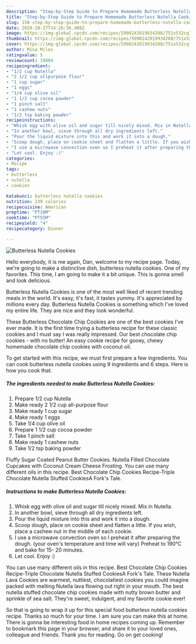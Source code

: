 ```yaml
---
description: "Step-by-Step Guide to Prepare Homemade Butterless Nutella Cookies"
title: "Step-by-Step Guide to Prepare Homemade Butterless Nutella Cookies"
slug: 158-step-by-step-guide-to-prepare-homemade-butterless-nutella-cookies
date: 2020-10-27T14:26:56.408Z
image: https://img-global.cpcdn.com/recipes/5998242019934208/751x532cq70/butterless-nutella-cookies-recipe-main-photo.jpg
thumbnail: https://img-global.cpcdn.com/recipes/5998242019934208/751x532cq70/butterless-nutella-cookies-recipe-main-photo.jpg
cover: https://img-global.cpcdn.com/recipes/5998242019934208/751x532cq70/butterless-nutella-cookies-recipe-main-photo.jpg
author: Mina Miles
ratingvalue: 5
reviewcount: 19004
recipeingredient:
- "1/2 cup Nutella"
- "2 1/2 cup allpurpose flour"
- "1 cup sugar"
- "1 eggs"
- "1/4 cup olive oil"
- "1 1/2 cup cocoa powder"
- "1 pinch salt"
- "1 cashew nuts"
- "1/2 tsp baking powder"
recipeinstructions:
- "Whisk egg with olive oil and sugar till nicely mixed. Mix in Nutella."
- "In another bowl, sieve through all dry ingredients left."
- "Pour the liquid mixture into this and work it into a dough."
- "Scoop dough, place on cookie sheet and flatten a little. If you wish, place a cashew nut in the middle of each cookie."
- "I use a microwave convection oven so I preheat it after preparing the dough. (your oven&#39;s temperature and time will vary) Preheat to 190°C and bake for 15- 20 minutes."
- "Let cool. Enjoy :)"
categories:
- Recipe
tags:
- butterless
- nutella
- cookies

katakunci: butterless nutella cookies 
nutrition: 239 calories
recipecuisine: American
preptime: "PT10M"
cooktime: "PT55M"
recipeyield: "4"
recipecategory: Dinner

---
```



![Butterless Nutella Cookies](https://img-global.cpcdn.com/recipes/5998242019934208/751x532cq70/butterless-nutella-cookies-recipe-main-photo.jpg)

Hello everybody, it is me again, Dan, welcome to my recipe page. Today, we're going to make a distinctive dish, butterless nutella cookies. One of my favorites. This time, I am going to make it a bit unique. This is gonna smell and look delicious.

Butterless Nutella Cookies is one of the most well liked of recent trending meals in the world. It's easy, it's fast, it tastes yummy. It's appreciated by millions every day. Butterless Nutella Cookies is something which I've loved my entire life. They are nice and they look wonderful.

These Butterless Chocolate Chip Cookies are one of the best cookies I&#39;ve ever made. It is the first time trying a butterless recipe for these classic cookies and I must say I was really impressed. Our best chocolate chip cookies - with no butter! An easy cookie recipe for gooey, chewy homemade chocolate chip cookies with coconut oil.


To get started with this recipe, we must first prepare a few ingredients. You can cook butterless nutella cookies using 9 ingredients and 6 steps. Here is how you cook that.

<!--inarticleads1-->

##### The ingredients needed to make Butterless Nutella Cookies:

1. Prepare 1/2 cup Nutella
1. Make ready 2 1/2 cup all-purpose flour
1. Make ready 1 cup sugar
1. Make ready 1 eggs
1. Take 1/4 cup olive oil
1. Prepare 1 1/2 cup cocoa powder
1. Take 1 pinch salt
1. Make ready 1 cashew nuts
1. Take 1/2 tsp baking powder


Fluffy Sugar Coated Peanut Butter Cookies. Nutella Filled Chocolate Cupcakes with Coconut Cream Cheese Frosting. You can use many different oils in this recipe. Best Chocolate Chip Cookies Recipe-Triple Chocolate Nutella Stuffed CookiesA Fork&#39;s Tale. 

<!--inarticleads2-->

##### Instructions to make Butterless Nutella Cookies:

1. Whisk egg with olive oil and sugar till nicely mixed. Mix in Nutella.
1. In another bowl, sieve through all dry ingredients left.
1. Pour the liquid mixture into this and work it into a dough.
1. Scoop dough, place on cookie sheet and flatten a little. If you wish, place a cashew nut in the middle of each cookie.
1. I use a microwave convection oven so I preheat it after preparing the dough. (your oven&#39;s temperature and time will vary) Preheat to 190°C and bake for 15- 20 minutes.
1. Let cool. Enjoy :)


You can use many different oils in this recipe. Best Chocolate Chip Cookies Recipe-Triple Chocolate Nutella Stuffed CookiesA Fork&#39;s Tale. These Nutella Lava Cookies are warmest, nuttiest, chocolatiest cookies you could imagine packed with melting Nutella lava flowing out right in your mouth. The best nutella stuffed chocolate chip cookies made with nutty brown butter and sprinkle of sea salt. They&#39;re sweet, indulgent, and my favorite cookie ever! 

So that is going to wrap it up for this special food butterless nutella cookies recipe. Thanks so much for your time. I am sure you can make this at home. There is gonna be interesting food in home recipes coming up. Remember to bookmark this page in your browser, and share it to your loved ones, colleague and friends. Thank you for reading. Go on get cooking!
